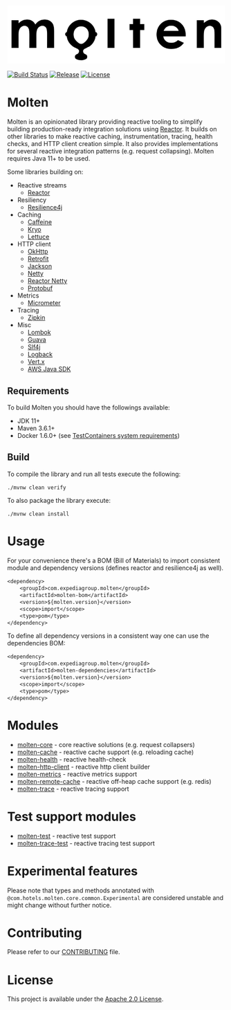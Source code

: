 ![](src/site/molten.png)

[![Build Status](https://github.com/ExpediaGroup/molten/workflows/Build/badge.svg)](https://github.com/ExpediaGroup/molten/actions?query=workflow:"Build")
[![Release](https://img.shields.io/github/release/expediagroup/molten.svg)](https://img.shields.io/github/release/expediagroup/molten.svg)
[![License](https://img.shields.io/badge/License-Apache%202.0-blue.svg)](https://opensource.org/licenses/Apache-2.0)

Molten
======

Molten is an opinionated library providing reactive tooling to simplify building production-ready integration solutions using [Reactor](https://projectreactor.io). 
It builds on other libraries to make reactive caching, instrumentation, tracing, health checks, and HTTP client creation simple. 
It also provides implementations for several reactive integration patterns (e.g. request collapsing).
Molten requires Java 11+ to be used.

Some libraries building on:
- Reactive streams
  - [Reactor](https://projectreactor.io)
- Resiliency
  - [Resilience4j](https://resilience4j.readme.io/)
- Caching
  - [Caffeine](https://github.com/ben-manes/caffeine)
  - [Kryo](https://github.com/EsotericSoftware/kryo)
  - [Lettuce](https://lettuce.io/)
- HTTP client
  - [OkHttp](https://square.github.io/okhttp/)
  - [Retrofit](https://square.github.io/retrofit/)
  - [Jackson](https://github.com/FasterXML/jackson)
  - [Netty](https://netty.io/)
  - [Reactor Netty](https://github.com/reactor/reactor-netty)
  - [Protobuf](https://developers.google.com/protocol-buffers)
- Metrics  
  - [Micrometer](https://micrometer.io/)
- Tracing 
  - [Zipkin](https://zipkin.io/)
- Misc
  - [Lombok](https://projectlombok.org/)
  - [Guava](https://github.com/google/guava)
  - [Slf4j](http://www.slf4j.org/)
  - [Logback](http://logback.qos.ch/)
  - [Vert.x](https://vertx.io/)
  - [AWS Java SDK](https://aws.amazon.com/sdk-for-java/)

## Requirements

To build Molten you should have the followings available:
- JDK 11+
- Maven 3.6.1+
- Docker 1.6.0+ (see [TestContainers system requirements](https://www.testcontainers.org/supported_docker_environment/))

## Build

To compile the library and run all tests execute the following: 

```
./mvnw clean verify
``` 

To also package the library execute:

```
./mvnw clean install
```

# Usage

For your convenience there's a BOM (Bill of Materials) to import consistent module and dependency versions (defines reactor and resilience4j as well).

```
<dependency>
    <groupId>com.expediagroup.molten</groupId>
    <artifactId>molten-bom</artifactId>
    <version>${molten.version}</version>
    <scope>import</scope>
    <type>pom</type>
</dependency>
```             

To define all dependency versions in a consistent way one can use the dependencies BOM:
```
<dependency>
    <groupId>com.expediagroup.molten</groupId>
    <artifactId>molten-dependencies</artifactId>
    <version>${molten.version}</version>
    <scope>import</scope>
    <type>pom</type>
</dependency>
```     

# Modules
* [molten-core](molten-core/readme.md) - core reactive solutions (e.g. request collapsers)
* [molten-cache](molten-cache/readme.md) - reactive cache support (e.g. reloading cache)
* [molten-health](molten-health/readme.md) - reactive health-check
* [molten-http-client](molten-http-client/readme.md) - reactive http client builder
* [molten-metrics](molten-metrics/readme.md) - reactive metrics support
* [molten-remote-cache](molten-remote-cache/readme.md) - reactive off-heap cache support (e.g. redis)
* [molten-trace](molten-trace/readme.md) - reactive tracing support

# Test support modules
* [molten-test](molten-test/readme.md) - reactive test support
* [molten-trace-test](molten-trace-test/readme.md) - reactive tracing test support

# Experimental features
Please note that types and methods annotated with `@com.hotels.molten.core.common.Experimental` are considered unstable and might change without further notice.

# Contributing
Please refer to our [CONTRIBUTING](CONTRIBUTING.md) file.

# License
This project is available under the [Apache 2.0 License](http://www.apache.org/licenses/LICENSE-2.0.html).
